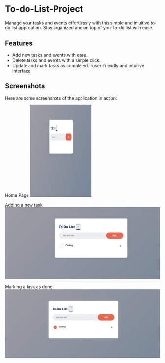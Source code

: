 # To-do-List-Project

Manage your tasks and events effortlessly with this simple and intuitive to-do list application. Stay organized and on top of your to-do list with ease.

## Features

- Add new tasks and events with ease.
- Delete tasks and events with a simple click.
- Update and mark tasks as completed.
-user-friendly and intuitive interface.

## Screenshots

Here are some screenshots of the application in action:

Home Page
<img src="screenshots/main_screen.png" alt="Screenshot 1" width="200" height="300">

Adding a new task
![Screenshot 2](screenshots/adding_task.png)

Marking a task as done
![Screenshot 3](screenshots/update_task.png)


